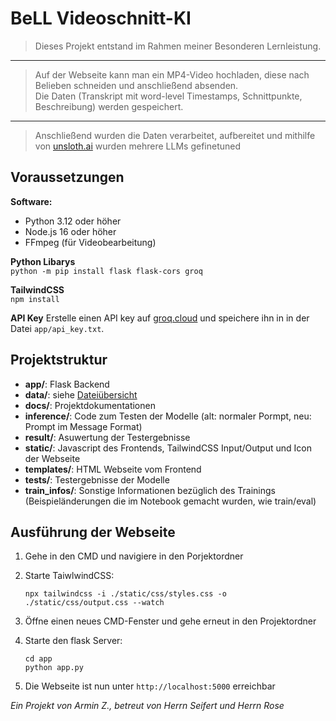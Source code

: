 # BeLL Videoschnitt-KI

> Dieses Projekt entstand im Rahmen meiner Besonderen Lernleistung.

---

> Auf der Webseite kann man ein MP4-Video hochladen, diese nach Belieben schneiden und anschließend absenden.  
> Die Daten (Transkript mit word-level Timestamps, Schnittpunkte, Beschreibung) werden gespeichert.

---

> Anschließend wurden die Daten verarbeitet, aufbereitet und mithilfe von [unsloth.ai](https://docs.unsloth.ai/) wurden mehrere LLMs gefinetuned

## Voraussetzungen

**Software:**

- Python 3.12 oder höher
- Node.js 16 oder höher
- FFmpeg (für Videobearbeitung)

**Python Libarys** <br>
`python -m pip install flask flask-cors groq`

**TailwindCSS** <br>
`npm install`

**API Key**
Erstelle einen API key auf [groq.cloud](https://console.groq.com/keys) und speichere ihn in in der Datei `app/api_key.txt`.

## Projektstruktur

- **app/**: Flask Backend
- **data/**: siehe [Dateiübersicht](docs/data_overview.md)
- **docs/**: Projektdokumentationen
- **inference/**: Code zum Testen der Modelle (alt: normaler Pormpt, neu: Prompt im Message Format)
- **result/**: Asuwertung der Testergebnisse
- **static/**: Javascript des Frontends, TailwindCSS Input/Output und Icon der Webseite
- **templates/**: HTML Webseite vom Frontend
- **tests/**: Testergebnisse der Modelle
- **train_infos/**: Sonstige Informationen bezüglich des Trainings (Beispieländerungen die im Notebook gemacht wurden, wie train/eval)

## Ausführung der Webseite

1. Gehe in den CMD und navigiere in den Porjektordner
2. Starte TaiwlwindCSS:

   ```
   npx tailwindcss -i ./static/css/styles.css -o ./static/css/output.css --watch
   ```

3. Öffne einen neues CMD-Fenster und gehe erneut in den Projektordner
4. Starte den flask Server:

   ```
   cd app
   python app.py
   ```

5. Die Webseite ist nun unter `http://localhost:5000` erreichbar

_Ein Projekt von Armin Z., betreut von Herrn Seifert und Herrn Rose_
